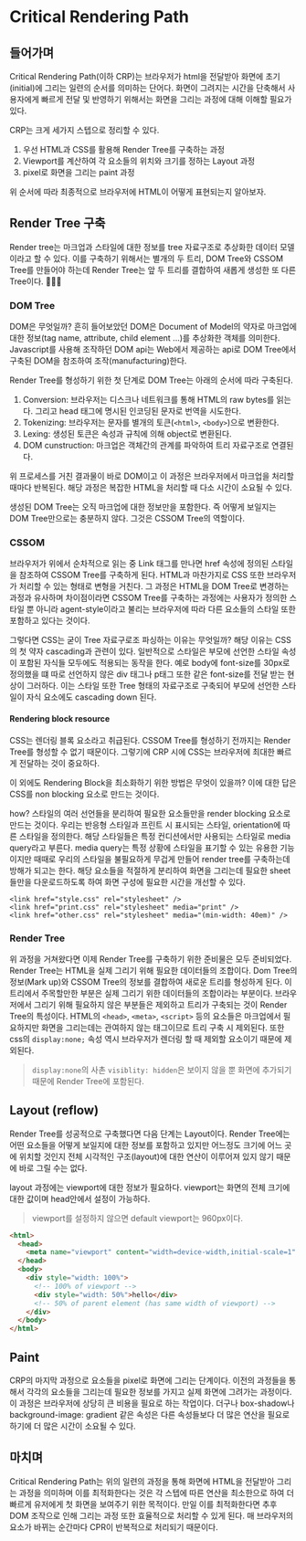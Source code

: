 # Critical Rendering Path

## 들어가며

Critical Rendering Path(이하 CRP)는 브라우저가 html을 전달받아 화면에 초기(initial)에 그리는 일련의 순서를 의미하는 단어다.
화면이 그려지는 시간을 단축해서 사용자에게 빠르게 전달 및 반영하기 위해서는 화면을 그리는 과정에 대해 이해할 필요가 있다.

CRP는 크게 세가지 스텝으로 정리할 수 있다.

1. 우선 HTML과 CSS를 활용해 Render Tree를 구축하는 과정
2. Viewport를 계산하여 각 요소들의 위치와 크기를 정하는 Layout 과정
3. pixel로 화면을 그리는 paint 과정

위 순서에 따라 최종적으로 브라우저에 HTML이 어떻게 표현되는지 알아보자.

## Render Tree 구축

Render tree는 마크업과 스타일에 대한 정보를 tree 자료구조로 추상화한 데이터 모델이라고 할 수 있다.
이를 구축하기 위해서는 별개의 두 트리, DOM Tree와 CSSOM Tree를 만들어야 하는데 Render Tree는 앞 두 트리를 결합하여 새롭게 생성한 또 다른 Tree이다. 🌲🎄🌳

### DOM Tree

DOM은 무엇일까? 흔히 들어보았던 DOM은 Document of Model의 약자로 마크업에 대한 정보(tag name, attribute, child element ...)를 추상화한 객체를 의미한다.
Javascript를 사용해 조작하던 DOM api는 Web에서 제공하는 api로 DOM Tree에서 구축된 DOM을 참조하여 조작(manufacturing)한다.

Render Tree를 형성하기 위한 첫 단계로 DOM Tree는 아래의 순서에 따라 구축된다.

1. Conversion: 브라우저는 디스크나 네트워크를 통해 HTML의 raw bytes를 읽는다. 그리고 head 태그에 명시된 인코딩된 문자로 번역을 시도한다.
2. Tokenizing: 브라우저는 문자를 별개의 토큰(`<html>`, `<body>`)으로 변환한다.
3. Lexing: 생성된 토큰은 속성과 규칙에 의해 object로 변환된다.
4. DOM cunstruction: 마크업은 객체간의 관계를 파악하여 트리 자료구조로 연결된다.

위 프로세스를 거친 결과물이 바로 DOM이고 이 과정은 브라우저에서 마크업을 처리할 때마다 반복된다.
해당 과정은 복잡한 HTML을 처리할 때 다소 시간이 소요될 수 있다.

생성된 DOM Tree는 오직 마크업에 대한 정보만을 포함한다. 즉 어떻게 보일지는 DOM Tree만으로는 충분하지 않다. 그것은 CSSOM Tree의 역할이다.

### CSSOM

브라우저가 위에서 순차적으로 읽는 중 Link 태그를 만나면 href 속성에 정의된 스타일을 참조하여 CSSOM Tree를 구축하게 된다. HTML과 마찬가지로 CSS 또한 브라우저가 처리할 수 있는 형태로 변형을 거친다. 그 과정은 HTML을 DOM Tree로 변경하는 과정과 유사하며 차이점이라면 CSSOM Tree를 구축하는 과정에는 사용자가 정의한 스타일 뿐 아니라 agent-style이라고 불리는 브라우저에 따라 다른 요소들의 스타일 또한 포함하고 있다는 것이다.

그렇다면 CSS는 굳이 Tree 자료구로조 파싱하는 이유는 무엇일까?
해당 이유는 CSS의 첫 약자 cascading과 관련이 있다.
일반적으로 스타일은 부모에 선언한 스타일 속성이 포함된 자식들 모두에도 적용되는 동작을 한다. 예로 body에 font-size를 30px로 정의했을 떄 따로 선언하지 않은 div 태그나 p태그 또한 같은 font-size를 전달 받는 현상이 그러하다. 이는 스타일 또한 Tree 형태의 자료구조로 구축되어 부모에 선언한 스타일이 자식 요소에도 cascading down 된다.

#### Rendering block resource

CSS는 렌더링 블록 요소라고 취급된다. CSSOM Tree를 형성하기 전까지는 Render Tree를 형성할 수 없기 때문이다. 그렇기에 CRP 시에 CSS는 브라우저에 최대한 빠르게 전달하는 것이 중요하다.

이 외에도 Rendering Block을 최소화하기 위한 방법은 무엇이 있을까?
이에 대한 답은 CSS를 non blocking 요소로 만드는 것이다.

how?
스타일의 여러 선언들을 분리하여 필요한 요소들만을 render blocking 요소로 만드는 것이다.
우리는 반응형 스타일과 프린트 시 표시되는 스타일, orientation에 따른 스타일을 정의한다. 해당 스타일들은 특정 컨디션에서만 사용되는 스타일로 media query라고 부른다.
media query는 특정 상황에 스타일을 표기할 수 있는 유용한 기능이지만 때때로 우리의 스타일을 불필요하게 무겁게 만들어 render tree를 구축하는데 방해가 되고는 한다.
해당 요소들을 적절하게 분리하여 화면을 그리는데 필요한 sheet들만을 다운로드하도록 하여 화면 구성에 필요한 시간을 개선할 수 있다.

```
<link href="style.css" rel="stylesheet" />
<link href="print.css" rel="stylesheet" media="print" />
<link href="other.css" rel="stylesheet" media="(min-width: 40em)" />
```

### Render Tree

위 과정을 거쳐왔다면 이제 Render Tree를 구축하기 위한 준비물은 모두 준비되었다. Render Tree는 HTML을 실제 그리기 위해 필요한 데이터들의 조합이다.
Dom Tree의 정보(Mark up)와 CSSOM Tree의 정보를 결합하여 새로운 트리를 형성하게 된다. 이 트리에서 주목할만한 부분은 실제 그리기 위한 데이터들의 조합이라는 부분이다.
브라우저에서 그리기 위해 필요하지 않은 부분들은 제외하고 트리가 구축되는 것이 Render Tree의 특성이다.
HTML의 `<head>`, `<meta>`, `<script>` 등의 요소들은 마크업에서 필요하지만 화면을 그리는데는 관여하지 않는 태그이므로 트리 구축 시 제외된다.
또한 css의 `display:none;` 속성 역시 브라우저가 렌더링 할 때 제외할 요소이기 때문에 제외된다.

> `display:none`의 사촌 `visiblity: hidden`은 보이지 않을 뿐 화면에 추가되기 때문에 Render Tree에 포함된다.

## Layout (reflow)

Render Tree를 성공적으로 구축했다면 다음 단계는 Layout이다. Render Tree에는 어떤 요소들을 어떻게 보일지에 대한 정보를 포함하고 있지만 어느정도 크기에 어느 곳에 위치할 것인지 전체 시각적인 구조(layout)에 대한 연산이 이루어져 있지 않기 때문에 바로 그릴 수는 없다.

layout 과정에는 viewport에 대한 정보가 필요하다. viewport는 화면의 전체 크기에 대한 값이며 head안에서 설정이 가능하다.

> viewport를 설정하지 않으면 default viewport는 960px이다.

```html
<html>
  <head>
    <meta name="viewport" content="width=device-width,initial-scale=1" />
  </head>
  <body>
    <div style="width: 100%">
      <!-- 100% of viewport -->
      <div style="width: 50%">hello</div>
      <!-- 50% of parent element (has same width of viewport) -->
    </div>
  </body>
</html>
```

## Paint

CRP의 마지막 과정으로 요소들을 pixel로 화면에 그리는 단계이다. 이전의 과정들을 통해서 각각의 요소들을 그리는데 필요한 정보를 가지고 실제 화면에 그려가는 과정이다.
이 과정은 브라우저에 상당히 큰 비용을 필요로 하는 작업이다. 더구나 box-shadow나 background-image: gradient 같은 속성은 다른 속성들보다 더 많은 연산을 필요로 하기에 더 많은 시간이 소요될 수 있다.

## 마치며

Critical Rendering Path는 위의 일련의 과정을 통해 화면에 HTML을 전달받아 그리는 과정을 의미하며 이를 최적화한다는 것은 각 스텝에 따른 연산을 최소한으로 하여 더 빠르게 유저에게 첫 화면을 보여주기 위한 목적이다. 만일 이를 최적화한다면 추후 DOM 조작으로 인해 그리는 과정 또한 효율적으로 처리할 수 있게 된다. 매 브라우저의 요소가 바뀌는 순간마다 CPR이 반복적으로 처리되기 때문이다.

